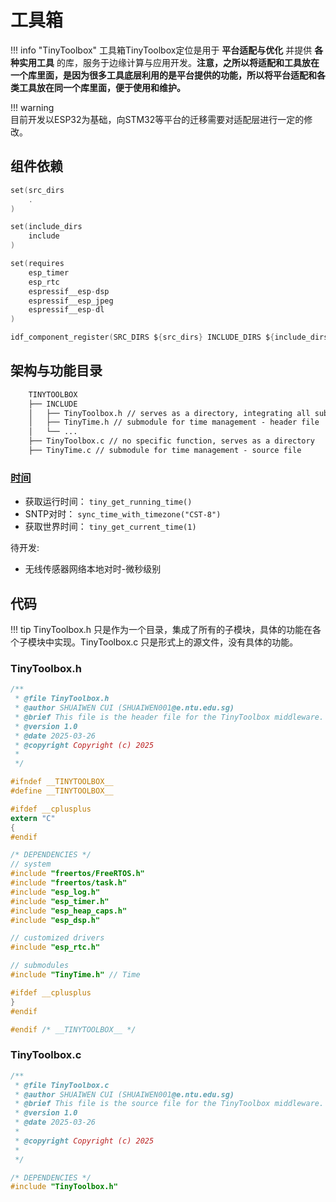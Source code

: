 # 工具箱

!!! info "TinyToolbox"
    工具箱TinyToolbox定位是用于 **平台适配与优化** 并提供 **各种实用工具** 的库，服务于边缘计算与应用开发。**注意，之所以将适配和工具放在一个库里面，是因为很多工具底层利用的是平台提供的功能，所以将平台适配和各类工具放在同一个库里面，便于使用和维护。**

!!! warning     
    目前开发以ESP32为基础，向STM32等平台的迁移需要对适配层进行一定的修改。

## 组件依赖

```c
set(src_dirs
    .
)

set(include_dirs
    include
)

set(requires
    esp_timer
    esp_rtc
    espressif__esp-dsp
    espressif__esp_jpeg
    espressif__esp-dl
)

idf_component_register(SRC_DIRS ${src_dirs} INCLUDE_DIRS ${include_dirs} REQUIRES ${requires})
```

## 架构与功能目录

```txt
    TINYTOOLBOX
    ├── INCLUDE
    │   ├── TinyToolbox.h // serves as a directory, integrating all submodules
    │   ├── TinyTime.h // submodule for time management - header file
    │   └── ...
    ├── TinyToolbox.c // no specific function, serves as a directory
    ├── TinyTime.c // submodule for time management - source file
```

### [时间](./TIME/time.zh.md)

- 获取运行时间： `tiny_get_running_time()`
- SNTP对时： `sync_time_with_timezone("CST-8")`
- 获取世界时间： `tiny_get_current_time(1)`

待开发:

- 无线传感器网络本地对时-微秒级别

## 代码

!!! tip
    TinyToolbox.h 只是作为一个目录，集成了所有的子模块，具体的功能在各个子模块中实现。TinyToolbox.c 只是形式上的源文件，没有具体的功能。

### TinyToolbox.h

```c
/**
 * @file TinyToolbox.h
 * @author SHUAIWEN CUI (SHUAIWEN001@e.ntu.edu.sg)
 * @brief This file is the header file for the TinyToolbox middleware.
 * @version 1.0
 * @date 2025-03-26
 * @copyright Copyright (c) 2025
 *
 */

#ifndef __TINYTOOLBOX__
#define __TINYTOOLBOX__

#ifdef __cplusplus
extern "C"
{
#endif

/* DEPENDENCIES */
// system
#include "freertos/FreeRTOS.h"
#include "freertos/task.h"
#include "esp_log.h"
#include "esp_timer.h"
#include "esp_heap_caps.h"
#include "esp_dsp.h"

// customized drivers
#include "esp_rtc.h"

// submodules
#include "TinyTime.h" // Time

#ifdef __cplusplus
}
#endif

#endif /* __TINYTOOLBOX__ */
```

### TinyToolbox.c

```c
/**
 * @file TinyToolbox.c
 * @author SHUAIWEN CUI (SHUAIWEN001@e.ntu.edu.sg)
 * @brief This file is the source file for the TinyToolbox middleware.
 * @version 1.0
 * @date 2025-03-26
 *
 * @copyright Copyright (c) 2025
 *
 */

/* DEPENDENCIES */
#include "TinyToolbox.h"
```